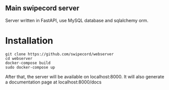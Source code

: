 ## Main swipecord server
Server written in FastAPI, use MySQL database and sqlalchemy orm.

# Installation

```
git clone https://github.com/swipecord/webserver
cd webserver
docker-compose build
sudo docker-compose up
```

After that, the server will be available on localhost:8000.
It will also generate a documentation page at localhost:8000/docs
